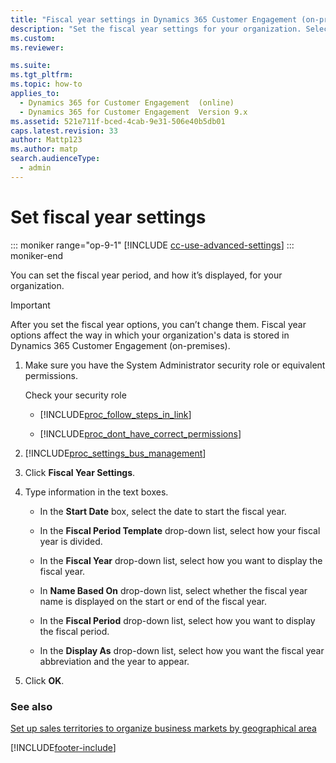 ```yaml
---
title: "Fiscal year settings in Dynamics 365 Customer Engagement (on-premises)"
description: "Set the fiscal year settings for your organization. Select the start date of the fiscal year, how it's divided, and how you want it to be displayed." 
ms.custom: 
ms.reviewer: 

ms.suite: 
ms.tgt_pltfrm: 
ms.topic: how-to
applies_to: 
  - Dynamics 365 for Customer Engagement  (online)
  - Dynamics 365 for Customer Engagement  Version 9.x
ms.assetid: 521e711f-bced-4cab-9e31-506e40b5db01
caps.latest.revision: 33
author: Mattp123
ms.author: matp
search.audienceType: 
  - admin
---
```

# Set fiscal year settings

::: moniker range="op-9-1"
[!INCLUDE [cc-use-advanced-settings](../includes/cc-use-advanced-settings.md)]
::: moniker-end

You can set the fiscal year period, and how it’s displayed, for your organization.  
  
> [!IMPORTANT]
>  After you set the fiscal year options, you can’t change them. Fiscal year options affect the way in which your organization's data is stored in Dynamics 365 Customer Engagement (on-premises).  
  
1. Make sure you have the System Administrator security role or equivalent permissions.
  
    Check your security role  
  
   - [!INCLUDE[proc_follow_steps_in_link](../includes/proc-follow-steps-in-link.md)]  
  
   - [!INCLUDE[proc_dont_have_correct_permissions](../includes/proc-dont-have-correct-permissions.md)]  
  
2. [!INCLUDE[proc_settings_bus_management](../includes/proc-settings-bus-management.md)]  
  
3. Click **Fiscal Year Settings**.  
  
4. Type information in the text boxes.  
  
   -   In the **Start Date** box, select the date to start the fiscal year.  
  
   -   In the **Fiscal Period Template** drop-down list, select how your fiscal year is divided.  
  
   -   In the **Fiscal Year** drop-down list, select how you want to display the fiscal year.  
  
   -   In **Name Based On** drop-down list, select whether the fiscal year name is displayed on the start or end of the fiscal year.  
  
   -   In the **Fiscal Period** drop-down list, select how you want to display the fiscal period.  
  
   -   In the **Display As** drop-down list, select how you want the fiscal year abbreviation and the year to appear.  
  
5. Click **OK**.  
  
### See also  
 [Set up sales territories to organize business markets by geographical area](../admin/set-up-sales-territories-organize-business-markets-geographical-area.md)


[!INCLUDE[footer-include](../../../includes/footer-banner.md)]
